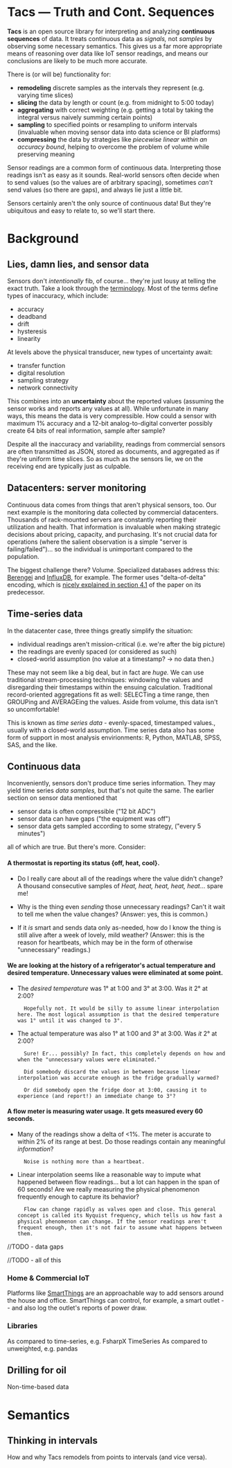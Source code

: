 # Tacs — Truth and Cont. Sequences

**Tacs** is an open source library for interpreting and analyzing **continuous sequences** of data. It treats continuous data as *signals,* not *samples* by observing some necessary semantics. This gives us a far more appropriate means of reasoning over data like IoT sensor readings, and means our conclusions are likely to be much more accurate.

There is (or will be) functionality for:
* **remodeling** discrete samples as the intervals they represent (e.g. varying time slices)
* **slicing** the data by length or count (e.g. from midnight to 5:00 today)
* **aggregating** with correct weighting (e.g. getting a total by taking the integral versus naively summing certain points) 
* **sampling** to specified points or resampling to uniform intervals (invaluable when moving sensor data into data science or BI platforms)
* **compressing** the data by strategies like *piecewise linear within an accuracy bound*, helping to overcome the problem of volume while preserving meaning

Sensor readings are a common form of continuous data. Interpreting those readings isn't as easy as it sounds. Real-world sensors often decide when to send values (so the values are of arbitrary spacing), sometimes *can't* send values (so there are gaps), and always lie just a little bit.

Sensors certainly aren't the only source of continuous data! But they're ubiquitous and easy to relate to, so we'll start there.

# Background

## Lies, damn lies, and sensor data
Sensors don't *intentionally* fib, of course... they're just lousy at telling the exact truth. Take a look through the [terminology](http://www.ce.utexas.edu/prof/Novoselac/classes/CE397/Handouts/SI_F09_Ch36.pdf). Most of the terms define types of inaccuracy, which include: 
* accuracy 
* deadband 
* drift 
* hysteresis
* linearity

At levels above the physical transducer, new types of uncertainty await: 
* transfer function
* digital resolution
* sampling strategy
* network connectivity

This combines into an **uncertainty** about the reported values (assuming the sensor works and reports any values at all). While unfortunate in many ways, this means the data is very compressible. How could a sensor with maximum 1% accuracy and a 12-bit analog-to-digital converter possibly create 64 bits of real information, sample after sample? 

Despite all the inaccuracy and variability, readings from commercial sensors are often transmitted as JSON, stored as documents, and aggregated as if they're uniform time slices. So as much as the sensors lie, we on the receiving end are typically just as culpable.

## Datacenters: server monitoring
Continuous data comes from things that aren't physical sensors, too. Our next example is the monitoring data collected by commercial datacenters. Thousands of rack-mounted servers are constantly reporting their utilization and health. That information is invaluable when making strategic decisions about pricing, capacity, and purchasing. It's not crucial data for operations (where the salient observation is a simple "server is failing/failed")... so the individual is unimportant compared to the population.

The biggest challenge there? Volume. Specialized databases address this: [Berengei](https://code.facebook.com/posts/952820474848503/beringei-a-high-performance-time-series-storage-engine/) and [InfluxDB](https://en.wikipedia.org/wiki/InfluxDB), for example. The former uses "delta-of-delta" encoding, which is [nicely explained in section 4.1](http://www.vldb.org/pvldb/vol8/p1816-teller.pdf) of the paper on its predecessor.

## Time-series data
In the datacenter case, three things greatly simplify the situation: 
* individual readings aren't mission-critical (i.e. we're after the big picture)
* the readings are evenly spaced (or considered as such)
* closed-world assumption (no value at a timestamp? -> no data then.)

These may not seem like a big deal, but in fact are *huge.* We can use traditional stream-processing techniques: windowing the values and disregarding their timestamps within the ensuing calculation. Traditional record-oriented aggregations fit as well: SELECTing a time range, then GROUPing and AVERAGEing the values. Aside from volume, this data isn't so uncomfortable!

This is known as *time series data* - evenly-spaced, timestamped values., usually with a closed-world assumption. Time series data also has some form of support in most analysis envirionments: R, Python, MATLAB, SPSS, SAS, and the like.

## Continuous data
Inconveniently, sensors don't produce time series information. They may yield time series *data samples,* but that's not quite the same. The earlier section on sensor data mentioned that
* sensor data is often compressible ("12 bit ADC")
* sensor data can have gaps ("the equipment was off")
* sensor data gets sampled according to some strategy, ("every 5 minutes")

all of which are true. But there's more. Consider:

#### A thermostat is reporting its status {off, heat, cool}. 

* Do I really care about all of the readings where the value didn't change? A thousand consecutive samples of *Heat, heat, heat, heat, heat*... spare me!

* Why is the thing even *sending* those unnecessary readings? Can't it wait to tell me when the value changes? (Answer: yes, this is common.)

* If it *is* smart and sends data only as-needed, how do I know the thing is still alive after a week of lovely, mild weather? (Answer: this is the reason for heartbeats, which may be in the form of otherwise "unnecessary" readings.)

#### We are looking at the history of a refrigerator's actual temperature and desired temperature. Unnecessary values were eliminated at some point.
* The *desired temperature* was 1° at 1:00 and 3° at 3:00. Was it 2° at 2:00?

        Hopefully not. It would be silly to assume linear interpolation here. The most logical assumption is that the desired temperature was 1° until it was changed to 3°. 

* The actual temperature was also 1° at 1:00 and 3° at 3:00. Was *it* 2° at 2:00?

        Sure! Er... possibly? In fact, this completely depends on how and when the "unnecessary values were eliminated." 
        
        Did somebody discard the values in between because linear interpolation was accurate enough as the fridge gradually warmed? 
        
        Or did somebody open the fridge door at 3:00, causing it to experience (and report!) an immediate change to 3°?

#### A flow meter is measuring water usage. It gets measured every 60 seconds.
* Many of the readings show a delta of <1%. The meter is accurate to within 2% of its range at best. Do those readings contain any meaningful *information*?

        Noise is nothing more than a heartbeat.

* Linear interpolation seems like a reasonable way to impute what happened between flow readings... but a lot can happen in the span of 60 seconds! Are we really measuring the physical phenomenon frequently enough to capture its behavior?

        Flow can change rapidly as valves open and close. This general concept is called its Nyquist frequency, which tells us how fast a physical phenomenon can change. If the sensor readings aren't frequent enough, then it's not fair to assume what happens between them.


//TODO - data gaps

//TODO - all of this
### Home & Commercial IoT

Platforms like [SmartThings](https://www.smartthings.com/) are an approachable way to add sensors around the house and office. SmartThings can control, for example, a smart outlet -- and also log the outlet's reports of power draw.

### Libraries

As compared to time-series, e.g. FsharpX TimeSeries
As compared to unweighted, e.g. pandas


## Drilling for oil

Non-time-based data

# Semantics

## Thinking in intervals
How and why Tacs remodels from points to intervals (and vice versa).